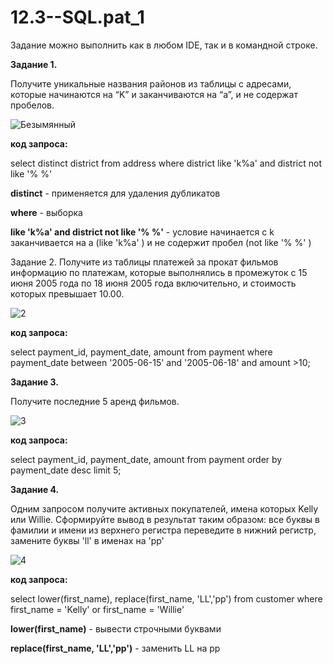 # 12.3--SQL.pat_1

Задание можно выполнить как в любом IDE, так и в командной строке.

**Задание 1.**

Получите уникальные названия районов из таблицы с адресами, которые начинаются на “K” и заканчиваются на “a”, и не содержат пробелов.

![Безымянный](https://user-images.githubusercontent.com/100844122/201615855-24e67b3d-ccb5-446e-b42a-96866f19f50c.png)

**код запроса:**

select distinct district from address 
where district like 'k%a' and district not like  '% %'
 
**distinct** - применяется для удаления дубликатов

**where** - выборка

**like 'k%a' and district not like  '% %'** - условие начинается с k заканчивается на a (like 'k%a' ) и не содержит пробел  (not like  '% %' )




Задание 2.
Получите из таблицы платежей за прокат фильмов информацию по платежам, которые выполнялись в промежуток с 15 июня 2005 года по 18 июня 2005 года включительно, и стоимость которых превышает 10.00.

 ![2](https://user-images.githubusercontent.com/100844122/201616927-b329ae3a-db48-4a2a-ab17-8a3146ed2b13.png)


**код запроса:**

select payment_id, payment_date, amount  from payment
where payment_date between '2005-06-15' and '2005-06-18' and amount >10;


**Задание 3.**

Получите последние 5 аренд фильмов.


![3](https://user-images.githubusercontent.com/100844122/201617440-3da1fc1e-f8b8-4662-bc18-2d0550fe76d4.png)


**код запроса:**

select payment_id, payment_date, amount  from payment
order by payment_date desc limit 5;
 
**Задание 4.**

Одним запросом получите активных покупателей, имена которых Kelly или Willie. Сформируйте вывод в результат таким образом: все буквы в фамилии и имени из верхнего регистра переведите в нижний регистр, замените буквы 'll' в именах на 'pp'

![4](https://user-images.githubusercontent.com/100844122/201617661-96b7f224-0c8d-42e1-9d70-114d7b1fd965.png)



**код запроса:**

select lower(first_name), replace(first_name, 'LL','pp') from customer
where first_name = 'Kelly' or first_name = 'Willie'



**lower(first_name)** - вывести строчными буквами 

**replace(first_name, 'LL','pp')** - заменить LL на pp



